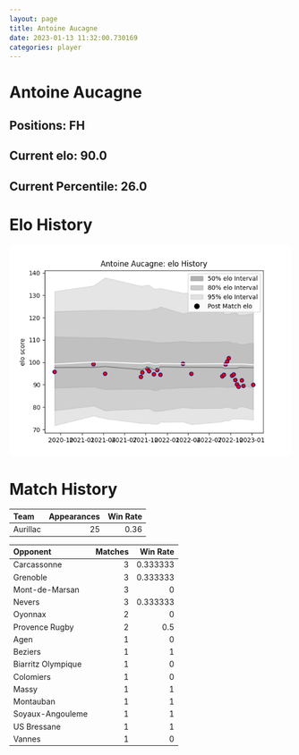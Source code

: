 ```yaml
---  
layout: page  
title: Antoine Aucagne  
date: 2023-01-13 11:32:00.730169  
categories: player  
---
```

# Antoine Aucagne

## Positions: FH

## Current elo: 90.0

## Current Percentile: 26.0

# Elo History


![elo history](history_AntoineAucagne.png)
# Match History


| Team     |   Appearances |   Win Rate |
|:---------|--------------:|-----------:|
| Aurillac |            25 |       0.36 |

| Opponent           |   Matches |   Win Rate |
|:-------------------|----------:|-----------:|
| Carcassonne        |         3 |   0.333333 |
| Grenoble           |         3 |   0.333333 |
| Mont-de-Marsan     |         3 |   0        |
| Nevers             |         3 |   0.333333 |
| Oyonnax            |         2 |   0        |
| Provence Rugby     |         2 |   0.5      |
| Agen               |         1 |   0        |
| Beziers            |         1 |   1        |
| Biarritz Olympique |         1 |   0        |
| Colomiers          |         1 |   0        |
| Massy              |         1 |   1        |
| Montauban          |         1 |   1        |
| Soyaux-Angouleme   |         1 |   1        |
| US Bressane        |         1 |   1        |
| Vannes             |         1 |   0        |